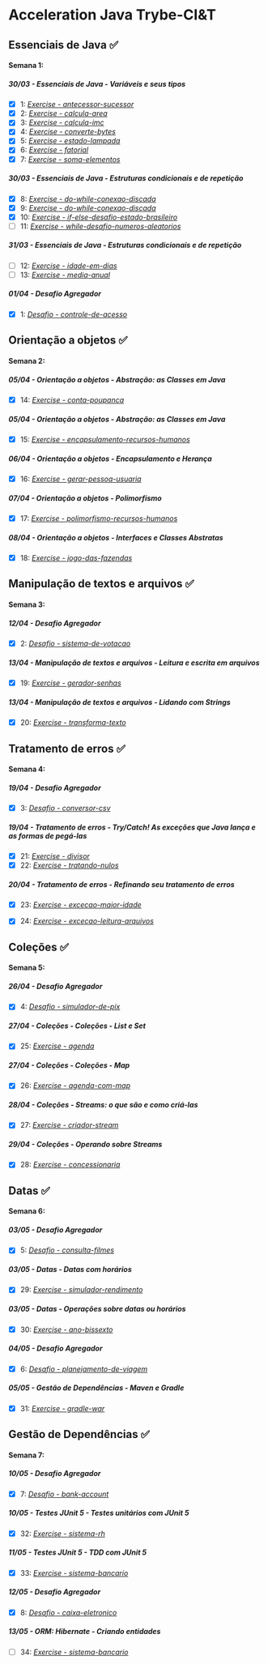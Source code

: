 # Acceleration Java Trybe-CI&T

## Essenciais de Java :white_check_mark:


#### Semana 1:
##### 30/03 - Essenciais de Java - Variáveis e seus tipos
- [x] 1: _[Exercise - antecessor-sucessor](https://github.com/tryber/acc-java-02-exercises-antecessor-sucessor/pull/17)_
- [x] 2: _[Exercise - calcula-area](https://github.com/tryber/acc-java-02-exercises-calcula-area/pull/19)_
- [x] 3: _[Exercise - calcula-imc](https://github.com/tryber/acc-java-02-exercises-calcula-imc/pull/18)_
- [x] 4: _[Exercise - converte-bytes](https://github.com/tryber/acc-java-02-exercises-converte-bytes/pull/17)_
- [x] 5: _[Exercise - estado-lampada](https://github.com/tryber/acc-java-02-exercises-estado-lampada/pull/17)_
- [x] 6: _[Exercise - fatorial](https://github.com/tryber/acc-java-02-exercises-fatorial/pull/17)_
- [x] 7: _[Exercise - soma-elementos](https://github.com/tryber/acc-java-02-exercises-soma-elementos/pull/17)_

##### 30/03 - Essenciais de Java - Estruturas condicionais e de repetição
- [x] 8: _[Exercise - do-while-conexao-discada](https://github.com/tryber/acc-java-02-exercises-do-while-conexao-discada/pull/14)_
- [x] 9: _[Exercise - do-while-conexao-discada](https://github.com/tryber/acc-java-02-exercises-for-numeros-pares/pull/14)_
- [x] 10: _[Exercise - if-else-desafio-estado-brasileiro](https://github.com/tryber/acc-java-02-exercises-if-else-desafio-estado-brasileiro/pull/13)_
- [ ] 11: _[Exercise - while-desafio-numeros-aleatorios](https://github.com/tryber/acc-java-02-exercises-while-desafio-numeros-aleatorios)_

##### 31/03 - Essenciais de Java - Estruturas condicionais e de repetição
- [ ] 12: _[Exercise - idade-em-dias](https://github.com/tryber/acc-java-02-exercises-idade-em-dias)_
- [ ] 13: _[Exercise - media-anual](https://github.com/tryber/acc-java-02-exercises-media-anual)_

##### 01/04 - Desafio Agregador
- [x] 1: _[Desafio - controle-de-acesso](https://github.com/tryber/acc-java-02-exercises-controle-de-acesso/pull/27)_


## Orientação a objetos :white_check_mark:

#### Semana 2:
##### 05/04 - Orientação a objetos - Abstração: as Classes em Java
- [x] 14: _[Exercise - conta-poupanca](https://github.com/tryber/acc-java-02-exercises-conta-poupanca/pull/16)_

##### 05/04 - Orientação a objetos - Abstração: as Classes em Java
- [x] 15: _[Exercise - encapsulamento-recursos-humanos](https://github.com/tryber/acc-java-02-exercises-encapsulamento-recursos-humanos/pull/14)_

##### 06/04 - Orientação a objetos - Encapsulamento e Herança
- [x] 16: _[Exercise - gerar-pessoa-usuaria](https://github.com/tryber/acc-java-02-exercises-gerar-pessoa-usuaria/pull/17)_

##### 07/04 - Orientação a objetos - Polimorfismo
- [x] 17: _[Exercise - polimorfismo-recursos-humanos](https://github.com/tryber/acc-java-02-exercises-polimorfismo-recursos-humanos/pull/15)_

##### 08/04 - Orientação a objetos - Interfaces e Classes Abstratas
- [x] 18: _[Exercise - jogo-das-fazendas](https://github.com/tryber/acc-java-02-exercises-jogo-das-fazendas/pull/18)_


## Manipulação de textos e arquivos :white_check_mark:

#### Semana 3:
##### 12/04 - Desafio Agregador
- [x] 2: _[Desafio - sistema-de-votacao](https://github.com/tryber/acc-java-02-exercises-sistema-de-votacao/pull/19)_

##### 13/04 - Manipulação de textos e arquivos - Leitura e escrita em arquivos
- [x] 19: _[Exercise - gerador-senhas](https://github.com/tryber/acc-java-02-exercises-gerador-senhas/pull/14)_

##### 13/04 - Manipulação de textos e arquivos - Lidando com Strings
- [x] 20: _[Exercise - transforma-texto](https://github.com/tryber/acc-java-02-exercises-transforma-texto/pull/21)_


## Tratamento de erros :white_check_mark:

#### Semana 4:
##### 19/04 - Desafio Agregador
- [x] 3: _[Desafio - conversor-csv](https://github.com/tryber/acc-java-02-exercises-conversor-csv/pull/18)_

##### 19/04 - Tratamento de erros - Try/Catch! As exceções que Java lança e as formas de pegá-las
- [x] 21: _[Exercise - divisor](https://github.com/tryber/acc-java-02-exercises-divisor/pull/20)_
- [x] 22: _[Exercise - tratando-nulos](https://github.com/tryber/acc-java-02-exercises-tratando-nulos/pull/19)_

##### 20/04 - Tratamento de erros - Refinando seu tratamento de erros
- [x] 23: _[Exercise - excecao-maior-idade](https://github.com/tryber/acc-java-02-exercises-excecao-maior-idade/pull/19)_
- [x] 24: _[Exercise - excecao-leitura-arquivos](https://github.com/tryber/acc-java-02-exercises-excecao-leitura-arquivos/pull/16)_


## Coleções :white_check_mark:

#### Semana 5:
##### 26/04 - Desafio Agregador
- [x] 4: _[Desafio - simulador-de-pix](https://github.com/tryber/acc-java-02-exercises-simulador-de-pix/pull/18)_

##### 27/04 - Coleções - Coleções - List e Set
- [x] 25: _[Exercise - agenda](https://github.com/tryber/acc-java-02-exercises-agenda/pull/10)_

##### 27/04 - Coleções - Coleções - Map
- [x] 26: _[Exercise - agenda-com-map](https://github.com/tryber/acc-java-02-exercises-agenda-com-map/pull/9)_

##### 28/04 - Coleções - Streams: o que são e como criá-las
- [x] 27: _[Exercise - criador-stream](https://github.com/tryber/acc-java-02-exercises-criador-stream/pull/6)_

##### 29/04 - Coleções - Operando sobre Streams
- [x] 28: _[Exercise - concessionaria](https://github.com/tryber/acc-java-02-exercises-concessionaria/pull/14)_


## Datas :white_check_mark:

#### Semana 6:
##### 03/05 - Desafio Agregador
- [x] 5: _[Desafio - consulta-filmes](https://github.com/tryber/acc-java-02-exercises-consulta-filmes/pull/8)_

##### 03/05 - Datas - Datas com horários
- [x] 29: _[Exercise - simulador-rendimento](https://github.com/tryber/acc-java-02-exercises-simulador-rendimento/pull/11)_

##### 03/05 - Datas - Operações sobre datas ou horários
- [x] 30: _[Exercise - ano-bissexto](https://github.com/tryber/acc-java-02-exercises-ano-bissexto/pull/11)_

##### 04/05 - Desafio Agregador
- [x] 6: _[Desafio - planejamento-de-viagem](https://github.com/tryber/acc-java-02-exercises-planejamento-de-viagem/pull/9)_

##### 05/05 - Gestão de Dependências - Maven e Gradle
- [x] 31: _[Exercise - gradle-war](https://github.com/tryber/acc-java-02-exercises-gradle-war/pull/9)_


## Gestão de Dependências :white_check_mark:

#### Semana 7:
##### 10/05 - Desafio Agregador
- [x] 7: _[Desafio - bank-account](https://github.com/tryber/acc-java-02-exercises-bank-account/pull/13)_

##### 10/05 - Testes JUnit 5 - Testes unitários com JUnit 5
- [x] 32: _[Exercise - sistema-rh](https://github.com/tryber/acc-java-02-exercises-sistema-rh/pull/8)_

##### 11/05 - Testes JUnit 5 - TDD com JUnit 5
- [x] 33: _[Exercise - sistema-bancario](https://github.com/tryber/acc-java-02-exercises-sistema-bancario/pull/7)_

##### 12/05 - Desafio Agregador
- [x] 8: _[Desafio - caixa-eletronico](https://github.com/tryber/acc-java-02-exercises-caixa-eletronico/pull/13)_

##### 13/05 - ORM: Hibernate - Criando entidades
- [ ] 34: _[Exercise - sistema-bancario](https://github.com/tryber/acc-java-02-exercises-veiculo-hibernate)_